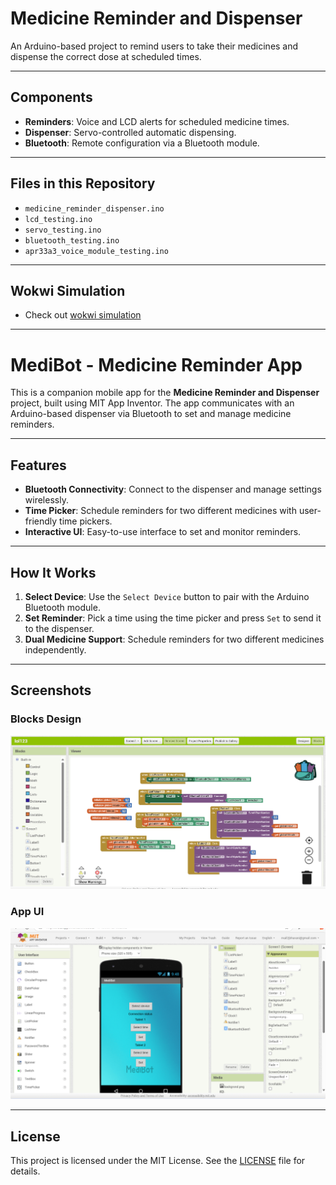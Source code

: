 # Medicine Reminder and Dispenser

An Arduino-based project to remind users to take their medicines and dispense the correct dose at scheduled times.

---

## Components
- **Reminders**: Voice and LCD alerts for scheduled medicine times.
- **Dispenser**: Servo-controlled automatic dispensing.
- **Bluetooth**: Remote configuration via a Bluetooth module.


---

## Files in this Repository
- `medicine_reminder_dispenser.ino`
- `lcd_testing.ino`
- `servo_testing.ino`
- `bluetooth_testing.ino`
- `apr33a3_voice_module_testing.ino`

---

## Wokwi Simulation
- Check out [wokwi simulation](https://wokwi.com/projects/363256118100195329)

---

  
# MediBot - Medicine Reminder App

This is a companion mobile app for the **Medicine Reminder and Dispenser** project, built using MIT App Inventor. The app communicates with an Arduino-based dispenser via Bluetooth to set and manage medicine reminders.

---

## Features
- **Bluetooth Connectivity**: Connect to the dispenser and manage settings wirelessly.
- **Time Picker**: Schedule reminders for two different medicines with user-friendly time pickers.
- **Interactive UI**: Easy-to-use interface to set and monitor reminders.

---

## How It Works
1. **Select Device**: Use the `Select Device` button to pair with the Arduino Bluetooth module.
2. **Set Reminder**: Pick a time using the time picker and press `Set` to send it to the dispenser.
3. **Dual Medicine Support**: Schedule reminders for two different medicines independently.

---

## Screenshots

### Blocks Design
![Blocks Design](./block_programming.png)

### App UI
![App UI](./mit_app.png)

---

## License
This project is licensed under the MIT License. See the [LICENSE](./LICENSE) file for details.

